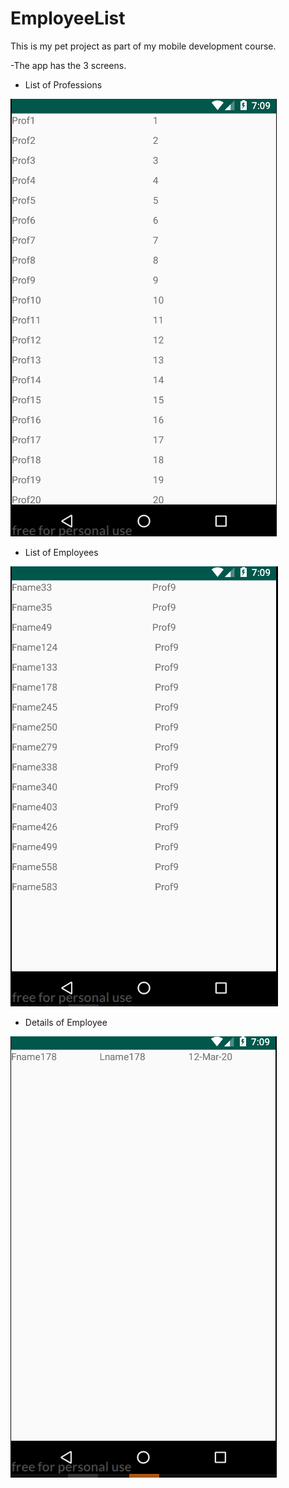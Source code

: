 # EmployeeList
This is my pet project as part of my mobile development course.

-The app has the 3 screens.

- List of Professions

![ScreenShot](images/ProfessionList.png)

- List of Employees

![ScreenShot](images/EmployeesList.png)

- Details of Employee

![ScreenShot](images/EmployeeDetails.png)

